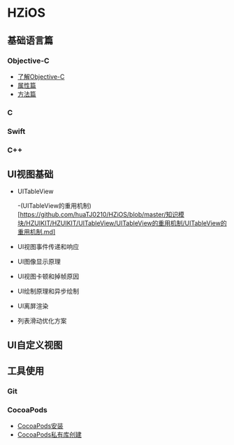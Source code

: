 # HZiOS

## 基础语言篇
 
### Objective-C 
 
 + [了解Objective-C ](https://github.com/huaTJ0210/HZiOS/blob/master/基础-语言篇/Objective-C/Effective-ObjectiveC/了解objective-C.md)
 + [属性篇](https://github.com/huaTJ0210/HZiOS/blob/master/基础-语言篇/Objective-C/Effective-ObjectiveC/属性篇.md)
 + [方法篇](https://github.com/huaTJ0210/HZiOS/blob/master/基础-语言篇/Objective-C/Effective-ObjectiveC/方法篇.md)
 
 ### C
 
 ### Swift
 
 ### C++
 
 ## UI视图基础 
 
  + UITableView  
  
    -(UITableView的重用机制)[https://github.com/huaTJ0210/HZiOS/blob/master/知识模块/HZUIKIT/HZUIKIT/UITableView/UITableView的重用机制/UITableView的重用机制.md] 
    
  + UI视图事件传递和响应
  + UI图像显示原理
  + UI视图卡顿和掉帧原因
  + UI绘制原理和异步绘制
  + UI离屏渲染
  + 列表滑动优化方案
  
  ## UI自定义视图
 
 ## 工具使用
 
 ### Git
 
 ### CocoaPods
 + [CocoaPods安装](https://github.com/huaTJ0210/HZiOS/blob/master/工具使用/Cocoapods/CocoaPods创建.md)
 + [CocoaPods私有库创建](https://github.com/huaTJ0210/HZiOS/blob/master/工具使用/Cocoapods/cocoaPod私有库.md)
